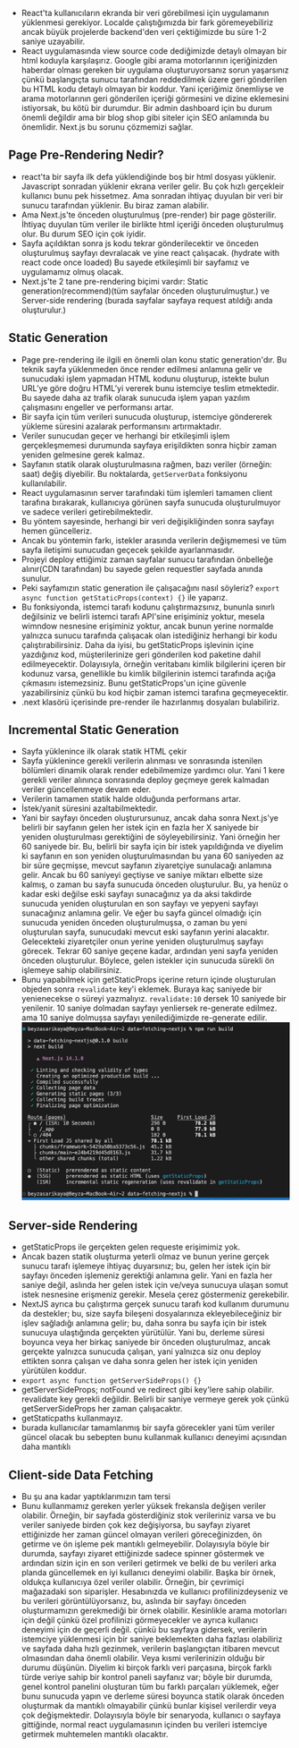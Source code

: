 - React'ta kullanıcıların ekranda bir veri görebilmesi için uygulamanın yüklenmesi gerekiyor. Localde çalıştığımızda bir fark göremeyebiliriz ancak büyük projelerde backend'den veri çektiğimizde bu süre 1-2 saniye uzayabilir.
- React uygulamasında view source code dediğimizde detaylı olmayan bir html koduyla karşılaşırız.
  Google gibi arama motorlarının içeriğinizden haberdar olması gereken bir uygulama oluşturuyorsanız sorun yaşarsınız çünkü başlangıçta sunucu tarafından reddedilmek üzere geri gönderilen bu HTML kodu detaylı olmayan bir koddur. Yani içeriğimiz önemliyse ve arama motorlarının geri gönderilen içeriği görmesini ve dizine eklemesini istiyorsak, bu kötü bir durumdur. Bir admin dashboard için bu durum önemli değildir ama bir blog shop gibi siteler için SEO anlamında bu önemlidir. Next.js bu sorunu çözmemizi sağlar.

## Page Pre-Rendering Nedir?

- react'ta bir sayfa ilk defa yüklendiğinde boş bir html dosyası yüklenir. Javascript sonradan yüklenir ekrana veriler gelir. Bu çok hızlı gerçekleir kullanıcı bunu pek hissetmez. Ama sonradan ihtiyaç duyulan bir veri bir sunucu tarafından yüklenir. Bu biraz zaman alabilir.
- Ama Next.js'te önceden oluşturulmuş (pre-render) bir page gösterilir. İhtiyaç duyulan tüm veriler ile birlikte html içeriği önceden oluşturulmuş olur. Bu durum SEO için çok iyidir.
- Sayfa açıldıktan sonra js kodu tekrar gönderilecektir ve önceden oluşturulmuş sayfayı devralacak ve yine react çalışacak. (hydrate with react code once loaded) Bu sayede etkileşimli bir sayfamız ve uygulamamız olmuş olacak.
- Next.js'te 2 tane pre-rendering biçimi vardır: Static generation(recommend)(tüm sayfalar önceden oluşturulmuştur.) ve Server-side rendering (burada sayfalar sayfaya request atıldığı anda oluşturulur.)

## Static Generation

- Page pre-rendering ile ilgili en önemli olan konu static generation'dır. Bu teknik sayfa yüklenmeden önce render edilmesi anlamına gelir ve sunucudaki işlem yapmadan HTML kodunu oluşturup, istekte bulun URL’ye göre doğru HTML’yi vererek bunu istemciye teslim etmektedir. Bu sayede daha az trafik olarak sunucuda işlem yapan yazılım çalışmasını engeller ve performansı artar.
- Bir sayfa için tüm verileri sunucuda oluşturup, istemciye göndererek yükleme süresini azalarak performansını artırmaktadır.
- Veriler sunucudan geçer ve herhangi bir etkileşimli işlem gerçekleşmemesi durumunda sayfaya erişildikten sonra hiçbir zaman yeniden gelmesine gerek kalmaz.
- Sayfanın statik olarak oluşturulmasına rağmen, bazı veriler (örneğin: saat) değiş diyebilir. Bu noktalarda, `getServerData` fonksiyonu kullanılabilir.
- React uygulamasının server tarafındaki tüm işlemleri tamamen client tarafına bırakarak, kullanıcıya görünen sayfa sunucuda oluşturulmuyor ve sadece verileri getirebilmektedir.
- Bu yöntem sayesinde, herhangi bir veri değişikliğinden sonra sayfayı hemen güncelleriz.
- Ancak bu yöntemin farkı, istekler arasında verilerin değişmemesi ve tüm sayfa iletişimi sunucudan geçecek şekilde ayarlanmasıdır.
- Projeyi deploy ettiğimiz zaman sayfalar sunucu tarafından önbelleğe alınır(CDN tarafından) bu sayede gelen requestler sayfada anında sunulur.
- Peki sayfamızın static generation ile çalışacağını nasıl söyleriz? `export async function getStaticProps(context) {}` ile yaparız.
- Bu fonksiyonda, istemci tarafı kodunu çalıştırmazsınız, bununla sınırlı değilsiniz ve belirli istemci tarafı API'sine erişiminiz yoktur, mesela wimndow nesnesine erişiminiz yoktur, ancak bunun yerine normalde yalnızca sunucu tarafında çalışacak olan istediğiniz herhangi bir kodu çalıştırabilirsiniz. Daha da iyisi, bu getStaticProps işlevinin içine yazdığınız kod, müşterilerinize geri gönderilen kod paketine dahil edilmeyecektir. Dolayısıyla, örneğin veritabanı kimlik bilgilerini içeren bir kodunuz varsa, genellikle bu kimlik bilgilerinin istemci tarafında açığa çıkmasını istemezsiniz. Bunu getStaticProps'un içine güvenle yazabilirsiniz çünkü bu kod hiçbir zaman istemci tarafına geçmeyecektir.
- .next klasörü içerisinde pre-render ile hazırlanmış dosyaları bulabiliriz.

## Incremental Static Generation

- Sayfa yüklenince ilk olarak statik HTML çekir
- Sayfa yüklenince gerekli verilerin alınması ve sonrasında istenilen bölümleri dinamik olarak render edebilmemize yardımcı olur. Yani 1 kere gerekli veriler alınınca sonrasında deploy geçmeye gerek kalmadan veriler güncellenmeye devam eder.
- Verilerin tamamen statik halde olduğunda performans artar.
- İstek/yanit süresini azaltabilmektedir.
- Yani bir sayfayı önceden oluşturursunuz, ancak daha sonra Next.js'ye belirli bir sayfanın gelen her istek için en fazla her X saniyede bir yeniden oluşturulması gerektiğini de söyleyebilirsiniz. Yani örneğin her 60 saniyede bir. Bu, belirli bir sayfa için bir istek yapıldığında ve diyelim ki sayfanın en son yeniden oluşturulmasından bu yana 60 saniyeden az bir süre geçmişse, mevcut sayfanın ziyaretçiye sunulacağı anlamına gelir. Ancak bu 60 saniyeyi geçtiyse ve saniye miktarı elbette size kalmış, o zaman bu sayfa sunucuda önceden oluşturulur. Bu, ya henüz o kadar eski değilse eski sayfayı sunacağınız ya da aksi takdirde sunucuda yeniden oluşturulan en son sayfayı ve yepyeni sayfayı sunacağınız anlamına gelir. Ve eğer bu sayfa güncel olmadığı için sunucuda yeniden önceden oluşturulmuşsa, o zaman bu yeni oluşturulan sayfa, sunucudaki mevcut eski sayfanın yerini alacaktır. Gelecekteki ziyaretçiler onun yerine yeniden oluşturulmuş sayfayı görecek. Tekrar 60 saniye geçene kadar, ardından yeni sayfa yeniden önceden oluşturulur. Böylece, gelen istekler için sunucuda sürekli ön işlemeye sahip olabilirsiniz.
- Bunu yapabilmek için getStaticProps içerine return içinde oluşturulan objeden sonra `revalidate` key'i eklemek. Buraya kaç saniyede bir yenienecekse o süreyi yazmalıyız. `revalidate:10` dersek 10 saniyede bir yenilenir. 10 saniye dolmadan sayfayı yenliersek re-generate edilmez. ama 10 saniye dolmuşsa sayfayı yenilediğimizde re-generate edilir.
  ![isr](https://raw.githubusercontent.com/rbeyzas/data-fetching-nextjs/main/isr.png)

## Server-side Rendering

- getStaticProps ile gerçekten gelen requeste erişimimiz yok.
- Ancak bazen statik oluşturma yeterli olmaz ve bunun yerine gerçek sunucu tarafı işlemeye ihtiyaç duyarsınız; bu, gelen her istek için bir sayfayı önceden işlemeniz gerektiği anlamına gelir. Yani en fazla her saniye değil, aslında her gelen istek için ve/veya sunucuya ulaşan somut istek nesnesine erişmeniz gerekir. Mesela çerez göstermeniz gerekebilir.
- NextJS ayrıca bu çalıştırma gerçek sunucu tarafı kod kullanım durumunu da destekler; bu, size sayfa bileşeni dosyalarınıza ekleyebileceğiniz bir işlev sağladığı anlamına gelir; bu, daha sonra bu sayfa için bir istek sunucuya ulaştığında gerçekten yürütülür. Yani bu, derleme süresi boyunca veya her birkaç saniyede bir önceden oluşturulmaz, ancak gerçekte yalnızca sunucuda çalışan, yani yalnızca siz onu deploy ettikten sonra çalışan ve daha sonra gelen her istek için yeniden yürütülen koddur.
- `export async function getServerSideProps() {}`
- getServerSideProps; notFound ve redirect gibi key'lere sahip olabilir. revalidate key gerekli değildir. Belirli bir saniye vermeye gerek yok çünkü getServerSideProps her zaman çalışacaktır.
- getStaticpaths kullanmayız.
- burada kullanıcılar tamamlanmış bir sayfa görecekler yani tüm veriler güncel olacak bu sebepten bunu kullanmak kullanıcı deneyimi açısından daha mantıklı

## Client-side Data Fetching

- Bu şu ana kadar yaptıklarımızın tam tersi
- Bunu kullanmamız gereken yerler yüksek frekansla değişen veriler olabilir. Örneğin, bir sayfada gösterdiğiniz stok verileriniz varsa ve bu veriler saniyede birden çok kez değişiyorsa, bu sayfayı ziyaret ettiğinizde her zaman güncel olmayan verileri göreceğinizden, ön getirme ve ön işleme pek mantıklı gelmeyebilir. Dolayısıyla böyle bir durumda, sayfayı ziyaret ettiğinizde sadece spinner göstermek ve ardından sizin için en son verileri getirmek ve belki de bu verileri arka planda güncellemek en iyi kullanıcı deneyimi olabilir. Başka bir örnek, oldukça kullanıcıya özel veriler olabilir. Örneğin, bir çevrimiçi mağazadaki son siparişler. Hesabınızda ve kullanıcı profilinizdeyseniz ve bu verileri görüntülüyorsanız, bu, aslında bir sayfayı önceden oluşturmamızın gerekmediği bir örnek olabilir. Kesinlikle arama motorları için değil çünkü özel profilinizi görmeyecekler ve ayrıca kullanıcı deneyimi için de geçerli değil. çünkü bu sayfaya gidersek, verilerin istemciye yüklenmesi için bir saniye beklemekten daha fazlası olabiliriz ve sayfada daha hızlı gezinmek, verilerin başlangıçtan itibaren mevcut olmasından daha önemli olabilir. Veya kısmi verilerinizin olduğu bir durumu düşünün. Diyelim ki birçok farklı veri parçasına, birçok farklı türde veriye sahip bir kontrol paneli sayfanız var; böyle bir durumda, genel kontrol panelini oluşturan tüm bu farklı parçaları yüklemek, eğer bunu sunucuda yapın ve derleme süresi boyunca statik olarak önceden oluşturmak da mantıklı olmayabilir çünkü bunlar kişisel verilerdir veya çok değişmektedir. Dolayısıyla böyle bir senaryoda, kullanıcı o sayfaya gittiğinde, normal react uygulamasının içinden bu verileri istemciye getirmek muhtemelen mantıklı olacaktır.
